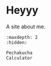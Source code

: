 # Heyyy

A site about me.


<!-- use this to make a menu when you add more pages -->
``` {toctree}
:maxdepth: 2
:hidden:

Pechakucha
Calculator
```

